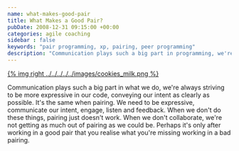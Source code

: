 ```yaml
---
name: what-makes-good-pair
title: What Makes a Good Pair?
pubDate: 2008-12-31 09:15:00 +00:00
categories: agile coaching
sidebar : false
keywords: "pair programming, xp, pairing, peer programming"
description: "Communication plays such a big part in programming, we're always striving to be more expressive in our code, conveying our intent clearly. It's the same when pairing."
---
```


[{% img right ../../../../../images/cookies_milk.png %}](../../../../../images/cookies_milk.png)

Communication plays such a big part in what we do, we're always striving to be more expressive in our code, conveying our intent as clearly as possible. It's the same when pairing. We need to be expressive, communicate our intent, engage, listen and feedback. When we don't do these things, pairing just doesn't work. When we don't collaborate, we're not getting as much out of pairing as we could be. Perhaps it's only after working in a good pair that you realise what you're missing working in a bad pairing.
